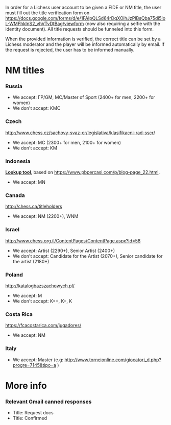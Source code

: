 In order for a Lichess user account to be given a FIDE or NM title, the user must fill out the title verification form on https://docs.google.com/forms/d/e/1FAIpQLSd64rDqXOihJzPlBsQba75di5ioL-WMFhkInS2_vhVTvDtBag/viewform (now also requiring a selfie with the identity document). All title requests should be funneled into this form.

When the provided information is verified, the correct title can be set by a Lichess moderator and the player will be informed automatically by email. If the request is rejected, the user has to be informed manually.

# NM titles
### Russia

* We accept: ГР/GM, MC/Master of Sport (2400+ for men, 2200+ for women)
* We don't accept: KMC

### Czech

http://www.chess.cz/sachovy-svaz-cr/legislativa/klasifikacni-rad-sscr/

* We accept: MC (2300+ for men, 2100+ for women)
* We don't accept: KM

### Indonesia
[**Lookup tool**](https://docs.google.com/spreadsheets/d/1HLh1nJnd0ryrsVABJvJNg6RzF8ODgyzHO1KZH5Y6_4k/edit),
based on https://www.pbpercasi.com/p/blog-page_22.html.

* We accept: MN

### Canada
http://chess.ca/titleholders

* We accept: NM (2200+), WNM

### Israel
http://www.chess.org.il/ContentPages/ContentPage.aspx?Id=58

* We accept: Artist (2290+), Senior Artist (2400+)
* We don't accept: Candidate for the Artist (2070+), Senior candidate for the artist (2180+)

### Poland
http://katalogbazszachowych.pl/

* We accept: M
* We don't accept: K++, K+, K

### Costa Rica
https://fcacostarica.com/jugadores/

* We accept: NM

### Italy

* We accept: Master (e.g: http://www.torneionline.com/giocatori_d.php?progre=7145&tipo=a )

# More info
### Relevant Gmail canned responses
* Title: Request docs
* Title: Confirmed